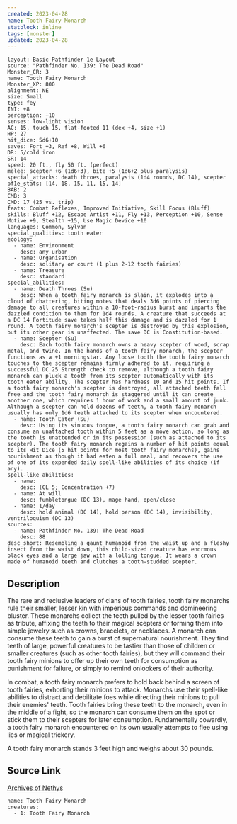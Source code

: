```yaml
---
created: 2023-04-28
name: Tooth Fairy Monarch
statblock: inline
tags: [monster]
updated: 2023-04-28
---
```

```statblock
layout: Basic Pathfinder 1e Layout
source: "Pathfinder No. 139: The Dead Road"
Monster_CR: 3
name: Tooth Fairy Monarch
Monster_XP: 800
alignment: NE
size: Small
type: fey
INI: +8
perception: +10
senses: low-light vision
AC: 15, touch 15, flat-footed 11 (dex +4, size +1)
HP: 27
hit_dice: 5d6+10
saves: Fort +3, Ref +8, Will +6
DR: 5/cold iron
SR: 14
speed: 20 ft., fly 50 ft. (perfect)
melee: scepter +6 (1d6+3), bite +5 (1d6+2 plus paralysis)
special_attacks: death throes, paralysis (1d4 rounds, DC 14), scepter
pf1e_stats: [14, 18, 15, 11, 15, 14]
BAB: 2
CMB: 3
CMD: 17 (25 vs. trip)
feats: Combat Reflexes, Improved Initiative, Skill Focus (Bluff)
skills: Bluff +12, Escape Artist +11, Fly +13, Perception +10, Sense Motive +9, Stealth +15, Use Magic Device +10
languages: Common, Sylvan
special_qualities: tooth eater
ecology:
  - name: Environment
    desc: any urban
  - name: Organisation
    desc: solitary or court (1 plus 2-12 tooth fairies)
  - name: Treasure
    desc: standard
special_abilities:
  - name: Death Throes (Su)
    desc: When a tooth fairy monarch is slain, it explodes into a cloud of chattering, biting motes that deals 3d6 points of piercing damage to all creatures within a 10-foot-radius burst and imparts the dazzled condition to them for 1d4 rounds. A creature that succeeds at a DC 14 Fortitude save takes half this damage and is dazzled for 1 round. A tooth fairy monarch's scepter is destroyed by this explosion, but its other gear is unaffected. The save DC is Constitution-based.
  - name: Scepter (Su)
    desc: Each tooth fairy monarch owns a heavy scepter of wood, scrap metal, and twine. In the hands of a tooth fairy monarch, the scepter functions as a +1 morningstar. Any loose tooth the tooth fairy monarch touches to the scepter remains firmly adhered to it, requiring a successful DC 25 Strength check to remove, although a tooth fairy monarch can pluck a tooth from its scepter automatically with its tooth eater ability. The scepter has hardness 10 and 15 hit points. If a tooth fairy monarch's scepter is destroyed, all attached teeth fall free and the tooth fairy monarch is staggered until it can create another one, which requires 1 hour of work and a small amount of junk. Although a scepter can hold dozens of teeth, a tooth fairy monarch usually has only 1d6 teeth attached to its scepter when encountered.
  - name: Tooth Eater (Su)
    desc: Using its sinuous tongue, a tooth fairy monarch can grab and consume an unattached tooth within 5 feet as a move action, so long as the tooth is unattended or in its possession (such as attached to its scepter). The tooth fairy monarch regains a number of hit points equal to its Hit Dice (5 hit points for most tooth fairy monarchs), gains nourishment as though it had eaten a full meal, and recovers the use of one of its expended daily spell-like abilities of its choice (if any).
spell-like_abilities:
  - name:
    desc: (CL 5; Concentration +7)
  - name: At will
    desc: fumbletongue (DC 13), mage hand, open/close
  - name: 1/day
    desc: hold animal (DC 14), hold person (DC 14), invisibility, ventriloquism (DC 13)
sources:
  - name: Pathfinder No. 139: The Dead Road
    desc: 88
desc_short: Resembling a gaunt humanoid from the waist up and a fleshy insect from the waist down, this child-sized creature has enormous black eyes and a large jaw with a lolling tongue. It wears a crown made of humanoid teeth and clutches a tooth-studded scepter.
```
## Description
The rare and reclusive leaders of clans of tooth fairies, tooth fairy monarchs rule their smaller, lesser kin with imperious commands and domineering bluster. These monarchs collect the teeth pulled by the lesser tooth fairies as tribute, affixing the teeth to their magical scepters or forming them into simple jewelry such as crowns, bracelets, or necklaces. A monarch can consume these teeth to gain a burst of supernatural nourishment. They find teeth of large, powerful creatures to be tastier than those of children or smaller creatures (such as other tooth fairies), but they will command their tooth fairy minions to offer up their own teeth for consumption as punishment for failure, or simply to remind onlookers of their authority.

 In combat, a tooth fairy monarch prefers to hold back behind a screen of tooth fairies, exhorting their minions to attack. Monarchs use their spell-like abilities to distract and debilitate foes while directing their minions to pull their enemies' teeth. Tooth fairies bring these teeth to the monarch, even in the middle of a fight, so the monarch can consume them on the spot or stick them to their scepters for later consumption. Fundamentally cowardly, a tooth fairy monarch encountered on its own usually attempts to flee using lies or magical trickery.

 A tooth fairy monarch stands 3 feet high and weighs about 30 pounds.
## Source Link
[Archives of Nethys](https://aonprd.com/MonsterDisplay.aspx?ItemName=Tooth%20Fairy%20Monarch)
```encounter-table
name: Tooth Fairy Monarch
creatures:
  - 1: Tooth Fairy Monarch
```
